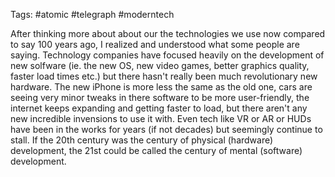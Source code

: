 Tags: #atomic #telegraph #moderntech

After thinking more about about our the technologies we use now compared to say 100 years ago, I realized and understood what some people are saying. Technology companies have focused heavily on the development of new solfware (ie. the new OS, new video games, better graphics quality, faster load times etc.) but there hasn't really been much revolutionary new hardware. The new iPhone is more less the same as the old one, cars are seeing very minor tweaks in there software to be more user-friendly, the internet keeps expanding and getting faster to load, but there aren't any new incredible invensions to use it with. Even tech like VR or AR or HUDs have been in the works for years (if not decades) but seemingly continue to stall. If the 20th century was the century of physical (hardware) development, the 21st could be called the century of mental (software) development. 